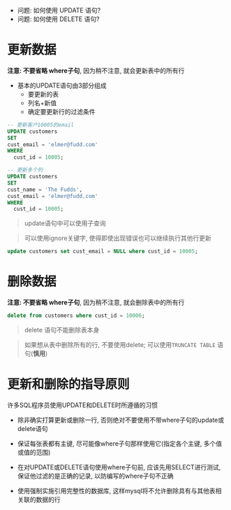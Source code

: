 + 问题: 如何使用 UPDATE 语句?
+ 问题: 如何使用 DELETE 语句?

# 更新数据

**注意: 不要省略 where子句**, 因为稍不注意, 就会更新表中的所有行

+ 基本的UPDATE语句由3部分组成
    + 要更新的表
    + 列名+新值
    + 确定要更新行的过滤条件

```sql
-- 更新客户10005的email
UPDATE customers
SET
cust_email = 'elmer@fudd.com'
WHERE
  cust_id = 10005;

-- 更新多个列
UPDATE customers
SET
cust_name = 'The Fudds',
cust_email = 'elmer@fudd.com'
WHERE
  cust_id = 10005;
```

> update语句中可以使用子查询

> 可以使用ignore关键字, 使得即使出现错误也可以继续执行其他行更新

```sql
update customers set cust_email = NULL where cust_id = 10005;
```

# 删除数据

**注意: 不要省略 where子句**, 因为稍不注意, 就会删除表中的所有行

```sql
delete from customers where cust_id = 10006;
```

> delete 语句不能删除表本身

> 如果想从表中删除所有的行, 不要使用delete; 可以使用`TRUNCATE TABLE` 语句(**慎用**)

# 更新和删除的指导原则

许多SQL程序员使用UPDATE和DELETE时所遵循的习惯

+ 除非确实打算更新或删除一行, 否则绝对不要使用不带where子句的update或delete语句

+ 保证每张表都有主键, 尽可能像where子句那样使用它(指定各个主键, 多个值或值的范围)

+ 在对UPDATE或DELETE语句使用where子句前, 应该先用SELECT进行测试, 保证他过滤的是正确的记录, 以防编写的where子句不正确

+ 使用强制实施引用完整性的数据库, 这样mysql将不允许删除具有与其他表相关联的数据的行











